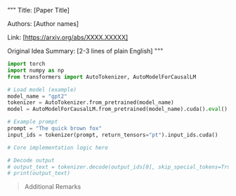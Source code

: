 """
Title: [Paper Title]

Authors: [Author names]

Link: [https://arxiv.org/abs/XXXX.XXXXX]

Original Idea Summary: [2-3 lines of plain English]
"""

```Python
import torch
import numpy as np
from transformers import AutoTokenizer, AutoModelForCausalLM

# Load model (example)
model_name = "gpt2"
tokenizer = AutoTokenizer.from_pretrained(model_name)
model = AutoModelForCausalLM.from_pretrained(model_name).cuda().eval()

# Example prompt
prompt = "The quick brown fox"
input_ids = tokenizer(prompt, return_tensors="pt").input_ids.cuda()

# Core implementation logic here

# Decode output
# output_text = tokenizer.decode(output_ids[0], skip_special_tokens=True)
# print(output_text)
```
> Additional Remarks
